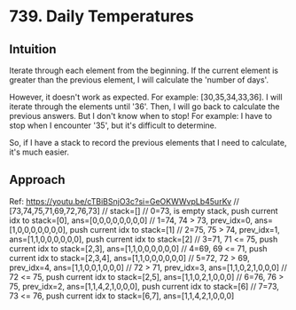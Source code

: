 # 739. Daily Temperatures

## Intuition
Iterate through each element from the beginning.
If the current element is greater than the previous element, I will calculate the 'number of days'.

However, it doesn't work as expected. For example: [30,35,34,33,36].
I will iterate through the elements until '36'.
Then, I will go back to calculate the previous answers.
But I don't know when to stop!
For example: I have to stop when I encounter '35', but it's difficult to determine.

So, if I have a stack to record the previous elements that I need to calculate, it's much easier.


## Approach
Ref: https://youtu.be/cTBiBSnjO3c?si=GeOKWWvpLb45urKv
// [73,74,75,71,69,72,76,73]
// stack=[]
// 0=73, is empty stack, push current idx to stack=[0], ans=[0,0,0,0,0,0,0,0]
// 1=74, 74 > 73, prev_idx=0, ans=[1,0,0,0,0,0,0,0], push current idx to stack=[1]
// 2=75, 75 > 74, prev_idx=1, ans=[1,1,0,0,0,0,0,0], push current idx to stack=[2]
// 3=71, 71 <= 75, push current idx to stack=[2,3], ans=[1,1,0,0,0,0,0,0]
// 4=69, 69 <= 71, push current idx to stack=[2,3,4], ans=[1,1,0,0,0,0,0,0]
// 5=72, 72 > 69, prev_idx=4, ans=[1,1,0,0,1,0,0,0]
//       72 > 71, prev_idx=3, ans=[1,1,0,2,1,0,0,0]
//       72 <= 75, push current idx to stack=[2,5], ans=[1,1,0,2,1,0,0,0]
// 6=76, 76 > 75, prev_idx=2, ans=[1,1,4,2,1,0,0,0], push current idx to stack=[6]
// 7=73, 73 <= 76, push current idx to stack=[6,7], ans=[1,1,4,2,1,0,0,0]